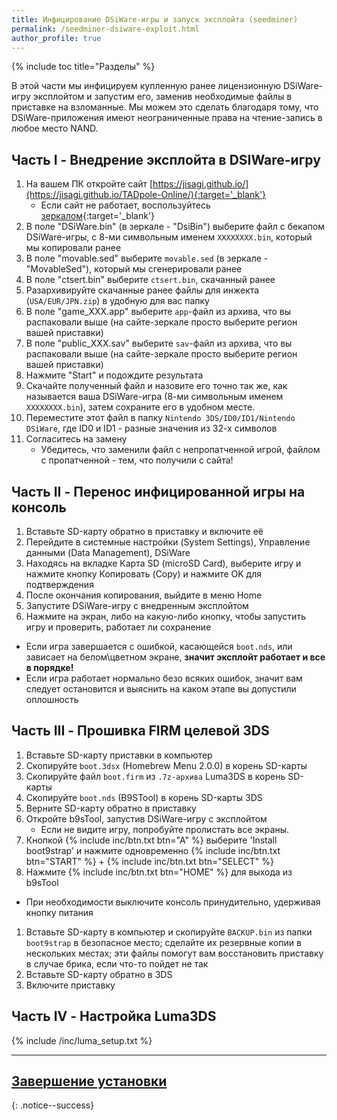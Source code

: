 ```yaml
---
title: Инфицирование DSiWare-игры и запуск эксплойта (seedminer)
permalink: /seedminer-dsiware-exploit.html
author_profile: true
---
```


{% include toc title="Разделы" %}

В этой части мы инфицируем купленную ранее лицензионную DSiWare-игру эксплойтом и запустим его, заменив необходимые файлы в приставке на взломанные. Мы можем это сделать благодаря тому, что DSiWare-приложения имеют неограниченные права на чтение-запись в любое место NAND. 

## Часть I - Внедрение эксплойта в DSIWare-игру

1. На вашем ПК откройте сайт [https://jisagi.github.io/](https://jisagi.github.io/TADpole-Online/){:target='_blank'}
	* Если сайт не работает, воспользуйтесь [зеркалом](https://jenkins.nelthorya.net/job/DSIHaxInjector/build){:target='_blank'}
1. В поле "DSiWare.bin" (в зеркале - "DsiBin") выберите файл с бекапом DSiWare-игры, с 8-ми символьным именем `XXXXXXXX.bin`, который мы копировали ранее
1. В поле "movable.sed" выберите `movable.sed` (в зеркале - "MovableSed"), который мы сгенерировали ранее
1. В поле "ctsert.bin" выберите `ctsert.bin`, скачанный ранее
1. Разархивируйте скачанные ранее файлы для инжекта (`USA/EUR/JPN.zip`) в удобную для вас папку 
1. В поле "game_XXX.app" выберите `app`-файл из архива, что вы распаковали выше (на сайте-зеркале просто выберите регион вашей приставки)
1. В поле "public_XXX.sav" выберите `sav`-файл из архива, что вы распаковали выше (на сайте-зеркале просто выберите регион вашей приставки)
1. Нажмите "Start" и подождите результата
1. Скачайте полученный файл и назовите его точно так же, как называется ваша DSiWare-игра (8-ми символьным именем `XXXXXXXX.bin`), затем сохраните его в удобном месте.
1. Переместите этот файл в папку `Nintendo 3DS/ID0/ID1/Nintendo DSiWare`, где ID0 и ID1 - разные значения из 32-х символов
1. Согласитесь на замену 
	* Убедитесь, что заменили файл с непропатченной игрой, файлом с пропатченной - тем, что получили с сайта!
  
## Часть II - Перенос инфицированной игры на консоль

1. Вставьте SD-карту обратно в приставку и включите её
1. Перейдите в системные настройки (System Settings), Управление данными (Data Management), DSiWare
1. Находясь на вкладке Карта SD (microSD Card), выберите игру и нажмите кнопку Копировать (Copy) и нажмите OK для подтверждения 
1. После окончания копирования, выйдите в меню Home
1. Запустите DSiWare-игру с внедренным эксплойтом
1. Нажмите на экран, либо на какую-либо кнопку, чтобы запустить игру и проверить, работает ли сохранение
  + Если игра завершается с ошибкой, касающейся `boot.nds`, или зависает на белом\цветном экране, **значит эксплойт работает и все в порядке!**
  + Если игра работает нормально безо всяких ошибок, значит вам следует остановится и выяснить на каком этапе вы допустили оплошность

## Часть III - Прошивка FIRM целевой 3DS

1. Вставьте SD-карту приставки в компьютер
1. Скопируйте `boot.3dsx` (Homebrew Menu 2.0.0) в корень SD-карты
1. Скопируйте файл `boot.firm` из `.7z-архива` Luma3DS в корень SD-карты
1. Скопируйте `boot.nds` (B9STool) в корень SD-карты 3DS
1. Верните SD-карту обратно в приставку
1. Откройте b9sTool, запустив DSiWare-игру с эксплойтом
	+ Если не видите игру, попробуйте пролистать все экраны.
1. Кнопкой {% include inc/btn.txt btn="A" %} выберите 'Install boot9strap' и нажмите одновременно {% include inc/btn.txt btn="START" %} + {% include inc/btn.txt btn="SELECT" %}
1. Нажмите {% include inc/btn.txt btn="HOME" %} для выхода из b9sTool
  + При необходимости выключите консоль принудительно, удерживая кнопку питания
1. Вставьте SD-карту в компьютер и скопируйте `BACKUP.bin` из папки `boot9strap` в безопасное место; сделайте их резервные копии в нескольких местах; эти файлы помогут вам восстановить приставку в случае брика, если что-то пойдет не так
1. Вставьте SD-карту обратно в 3DS
1. Включите приставку
  
## Часть IV - Настройка Luma3DS

{% include /inc/luma_setup.txt %}
		
___
		
## [Завершение установки](finalizing-setup)
{: .notice--success}